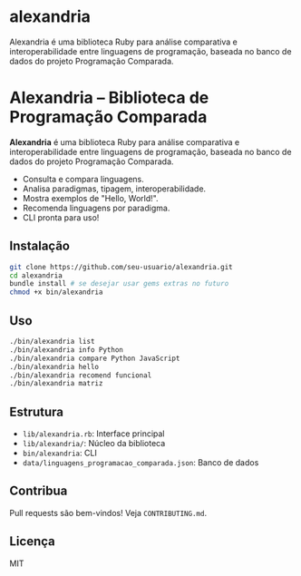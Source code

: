 # alexandria
Alexandria é uma biblioteca Ruby para análise comparativa e interoperabilidade entre linguagens de programação, baseada no banco de dados do projeto Programação Comparada.
# Alexandria – Biblioteca de Programação Comparada

**Alexandria** é uma biblioteca Ruby para análise comparativa e interoperabilidade entre linguagens de programação, baseada no banco de dados do projeto Programação Comparada.

- Consulta e compara linguagens.
- Analisa paradigmas, tipagem, interoperabilidade.
- Mostra exemplos de "Hello, World!".
- Recomenda linguagens por paradigma.
- CLI pronta para uso!

## Instalação

```bash
git clone https://github.com/seu-usuario/alexandria.git
cd alexandria
bundle install # se desejar usar gems extras no futuro
chmod +x bin/alexandria
```

## Uso

```bash
./bin/alexandria list
./bin/alexandria info Python
./bin/alexandria compare Python JavaScript
./bin/alexandria hello
./bin/alexandria recomend funcional
./bin/alexandria matriz
```

## Estrutura

- `lib/alexandria.rb`: Interface principal
- `lib/alexandria/`: Núcleo da biblioteca
- `bin/alexandria`: CLI
- `data/linguagens_programacao_comparada.json`: Banco de dados

## Contribua

Pull requests são bem-vindos! Veja `CONTRIBUTING.md`.

## Licença

MIT

